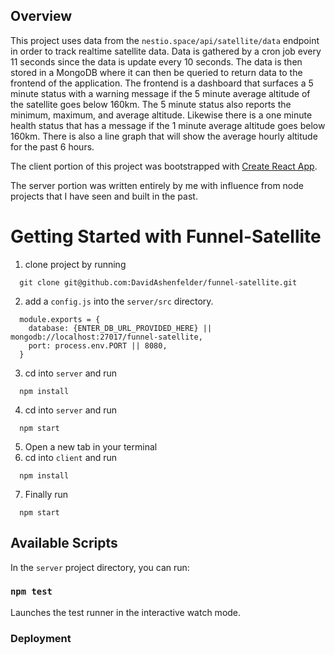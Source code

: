 ## Overview
This project uses data from the `nestio.space/api/satellite/data` endpoint in order to track realtime satellite data. Data is gathered by a cron job every 11 seconds since the data is update every 10 seconds. The data is then stored in a MongoDB where it can then be queried to return data to the frontend of the application. The frontend is a dashboard that surfaces a 5 minute status with a warning message if the 5 minute average altitude of the satellite goes below 160km. The 5 minute status also reports the minimum, maximum, and average altitude. Likewise there is a one minute health status that has a message if the 1 minute average altitude goes below 160km. There is also a line graph that will show the average hourly altitude for the past 6 hours.

The client portion of this project was bootstrapped with [Create React App](https://github.com/facebook/create-react-app).

The server portion was written entirely by me with influence from node projects that I have seen and built in the past.

# Getting Started with Funnel-Satellite
1. clone project by running
```
  git clone git@github.com:DavidAshenfelder/funnel-satellite.git
```
2. add a `config.js` into the `server/src` directory.
```
  module.exports = {
    database: {ENTER_DB_URL_PROVIDED_HERE} || mongodb://localhost:27017/funnel-satellite,
    port: process.env.PORT || 8080,
  }
```
3. cd into `server` and run
```
  npm install
```
4. cd into `server` and run
```
  npm start
```
5. Open a new tab in your terminal
6. cd into `client` and run
```
  npm install
```
7. Finally run
```
  npm start
```

## Available Scripts

In the `server` project directory, you can run:

### `npm test`

Launches the test runner in the interactive watch mode.

### Deployment
